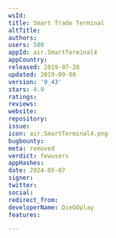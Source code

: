 ```yaml
---
wsId: 
title: Smart Trade Terminal
altTitle: 
authors: 
users: 500
appId: air.SmartTerminal4
appCountry: 
released: 2019-07-28
updated: 2019-09-08
version: '0_43'
stars: 4.9
ratings: 
reviews: 
website: 
repository: 
issue: 
icon: air.SmartTerminal4.png
bugbounty: 
meta: removed
verdict: fewusers
appHashes: 
date: 2024-05-07
signer: 
twitter: 
social: 
redirect_from: 
developerName: DieGOplay
features: 

---
```



